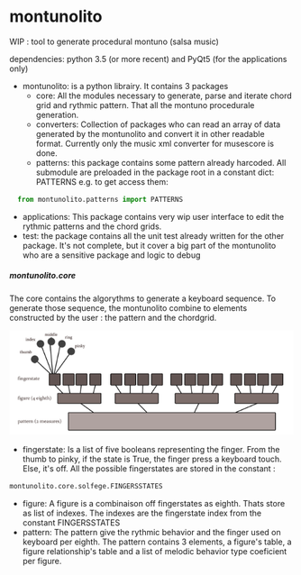 # montunolito
WIP : tool to generate procedural montuno (salsa music)

dependencies: python 3.5 (or more recent) and PyQt5 (for the applications only)

- montunolito:
is a python librairy. It contains 3 packages
  - core:
  All the modules necessary to generate, parse and iterate chord grid and rythmic pattern.  That all the montuno procedurale generation.
  - converters:
  Collection of packages who can read an array of data generated by the montunolito and convert it in other readable format. Currently only the music xml converter for musescore is done.
  - patterns:
  this package contains some pattern already harcoded. All submodule are preloaded in the package root in a constant dict: PATTERNS
  e.g. to get access them:
```python
  from montunolito.patterns import PATTERNS
```
- applications:
	This package contains very wip user interface to edit the rythmic patterns and the chord grids.
- test:
the package contains all the unit test already written for the other package. It's not complete, but it cover a big part of the montunolito who are a sensitive package and logic to debug



##### montunolito.core
The core contains the algorythms to generate a keyboard sequence. To generate those sequence, the montunolito combine to elements constructed by the user : the pattern and the chordgrid.


[![N|Solid](https://raw.githubusercontent.com/luckylyk/montunolito/master/documentation/pattern_description.png)](https://nodesource.com/products/nsolid)

- fingerstate:
  Is a list of five booleans representing the finger. From the thumb to pinky, if the state is True, the finger press a keyboard touch. Else, it's off.  All the possible fingerstates are stored in the constant :
```python
montunolito.core.solfege.FINGERSSTATES
```
- figure:
  A figure is a combinaison off fingerstates as eighth. Thats store as list of indexes. The indexes are the fingerstate index from the constant FINGERSSTATES
- pattern:
    The pattern give the rythmic behavior and the finger used on keyboard per eighth. The pattern contains 3 elements, a figure's table, a figure relationship's table and a list of melodic behavior type coeficient per figure.